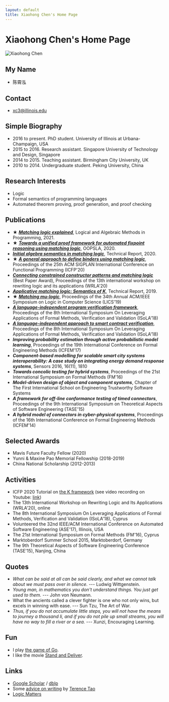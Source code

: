 ```yaml
---
layout: default
title: Xiaohong Chen's Home Page
---
```


# Xiaohong Chen's Home Page

![Xiaohong Chen]({{site.baseurl}}/assets/photos/xiaohong-chen-photo.png)

## My Name

- 陈霄泓

## Contact

- xc3@illinois.edu

## Simple Biography

- 2016 to present. PhD student. University of Illinois at Urbana-Champaign, USA
- 2015 to 2016. Research assistant. Singapore University of Technology and Design, Singapore
- 2014 to 2015. Teaching assistant. Birmingham City University, UK
- 2010 to 2014. Undergraduate student. Peking University, China

## Research Interests

- Logic
- Formal semantics of programming languages
- Automated theorem proving, proof generation, and proof checking

## Publications

- **★** ***[Matching logic explained](https://www.sciencedirect.com/science/article/abs/pii/S2352220821000018)***, Logical and Algebraic Methods in Programming, 2021.
- **★** ***[Towards a unified proof framework for automated fixpoint reasoning using matching logic](https://fsl.cs.illinois.edu/publications/chen-pena-rodrigues-rosu-trinh-2020-oopsla.html)***, OOPSLA, 2020.
- ***[Initial algebra semantics in matching logic](https://fsl.cs.illinois.edu/publications/chen-lucanu-rosu-2020-tr.html)***, Technical Report, 2020.
- **★** ***[A general approach to define binders using matching logic](https://fsl.cs.illinois.edu/publications/chen-rosu-2020-icfp.html)***, Proceedings of the 25th ACM SIGPLAN International Conference on Functional Programming (ICFP'20)
- ***[Connecting constrained constructor patterns and matching logic](https://fsl.cs.illinois.edu/publications/lucanu-chen-rosu-2020-wrla.html)*** (Best Paper Award), Proceedings of the 13th international workshop on rewriting logic and its applications (WRLA'20)
- ***[Applicative matching logic: Semantics of K](https://fsl.cs.illinois.edu/publications/chen-rosu-2019-trb.html)***, Technical Report, 2019.
- **★** ***[Matching mu-logic](https://fsl.cs.illinois.edu/publications/chen-rosu-2019-lics.html)***, Proceedings of the 34th Annual ACM/IEEE Symposium on Logic in Computer Science (LICS'19)
- ***[A language-independent program verification framework](https://fsl.cs.illinois.edu/publications/chen-rosu-2018-isola.html)***, Proceedings of the 8th International Symposium On Leveraging Applications of Formal Methods, Verification and Validation (ISoLA'18)
- ***[A language-independent approach to smart contract verification](https://fsl.cs.illinois.edu/publications/chen-park-rosu-2018-isola.html)***, Proceedings of the 8th International Symposium On Leveraging Applications of Formal Methods, Verification and Validation (ISoLA'18)
- ***Improving probability estimation through active probabilistic model learning***, Proceedings of the 19th International Conference on Formal Engineering Methods (ICFEM'17)
- ***Component-based modelling for scalable smart city systems interoperability: A case study on integrating energy demand response systems***, Sensors 2016, 16(11), 1810
- ***Towards concolic testing for hybrid systems***, Proceedings of the 21st International Symposium on Formal Methods (FM'16)
- ***Model-driven design of object and component systems***, Chapter of The First International School on Engineering Trustworthy Software Systems
- ***A framework for off-line conformance testing of timed connectors***, Proceedings of the 9th International Symposium on Theoretical Aspects of Software Engineering (TASE'15)
- ***A hybrid model of connectors in cyber-physical systems***, Proceedings of the 16th International Conference on Formal Engineering Methods (ICFEM'14)

## Selected Awards

- Mavis Future Faculty Fellow (2020)
- Yunni & Maxine Pao Memorial Fellowship (2018-2019)
- China National Scholarship (2012-2013)

## Activities

- ICFP 2020 Tutorial on [the K framework](https://kframework.org) (see video recording on Youtube: [link](https://www.youtube.com/watch?v=VlQMi_N42B8))
- The 13th International Workshop on Rewriting Logic and Its Applications (WRLA'20), online
- The 8th International Symposium On Leveraging Applications of Formal Methods, Verification and Validation (ISoLA'18), Cyprus
- Volunteered the 32nd IEEE/ACM International Conference on Automated Software Engineering (ASE'17), Illinois, USA
- The 21st International Symposium on Formal Methods (FM'16), Cyprus
- Marktoberdorf Summer School 2015, Marktoberdorf, Germany
- The 9th Theoretical Aspects of Software Engineering Conference (TASE'15), Nanjing, China

## Quotes

- *What can be said at all can be said clearly, and what we cannot talk about we must pass over in silence.* --- Ludwig Wittgenstein.
- *Young man, in mathematics you don't understand things. You just get used to them.* --- John von Neumann.
- What the ancients called a clever fighter is one who not only wins, but excels in winning with ease. --- Sun Tzu, The Art of War.
- *Thus, if you do not accumulate little steps, you will not have the means to journey a thousand li, and if you do not pile up small streams, you will have no way to fill a river or a sea.* --- Xunzi, Encouraging Learning.

## Fun

- I play [the game of Go](https://en.wikipedia.org/wiki/Go_(game)).
- I like the movie [Stand and Deliver](https://en.wikipedia.org/wiki/Stand_and_Deliver).

## Links

- [Google Scholar](https://scholar.google.com/citations?user=4LP6Y64AAAAJ&hl=en) / [dblp](https://dblp.org/pid/02/1438-2)
- Some [advice on writing](https://terrytao.wordpress.com/advice-on-writing-papers/) by [Terence Tao](https://www.math.ucla.edu/~tao/)
- [Logic Matters](https://www.logicmatters.net/)
